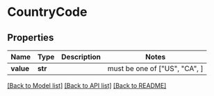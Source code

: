 # CountryCode


## Properties
Name | Type | Description | Notes
------------ | ------------- | ------------- | -------------
**value** | **str** |  |  must be one of ["US", "CA", ]

[[Back to Model list]](../README.md#documentation-for-models) [[Back to API list]](../README.md#documentation-for-api-endpoints) [[Back to README]](../README.md)


